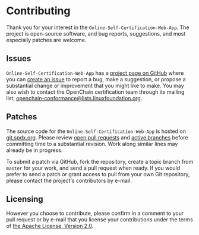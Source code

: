 Contributing
============
Thank you for your interest in the `Online-Self-Certification-Web-App`. The project is open-source software, and bug reports, suggestions, and most especially patches are welcome.

Issues
------
`Online-Self-Certification-Web-App` has a [project page on GitHub](https://github.com/OpenChain-Project/Online-Self-Certification-Web-App/) where you can [create an issue](https://github.com/OpenChain-Project/Online-Self-Certification-Web-App/issues/new) to report a bug, make a suggestion, or propose a substantial change or improvement that you might like to make. You may also wish to contact the OpenChain certification team through its mailing list, [openchain-conformance@lists.linuxfoundation.org](mailto:openchain-conformance@lists.linuxfoundation.org).

Patches
-------
The source code for the `Online-Self-Certification-Web-App` is hosted on [git.spdx.org](https://github.com/OpenChain-Project/Online-Self-Certification-Web-App/). Please review [open pull requests](https://github.com/OpenChain-Project/Online-Self-Certification-Web-App/pulls) and [active branches](https://github.com/OpenChain-Project/Online-Self-Certification-Web-App/branches) before committing time to a substantial revision. Work along similar lines may already be in progress.

To submit a patch via GitHub, fork the repository, create a topic branch from `master` for your work, and send a pull request when ready. If you would prefer to send a patch or grant access to pull from your own Git repository, please contact the project's contributors by e-mail.

Licensing
---------
However you choose to contribute, please confirm in a comment to your pull request or by e-mail that you license your contributions under the terms of [the Apache License, Version 2.0](http://spdx.org/licenses/Apache-2.0).
